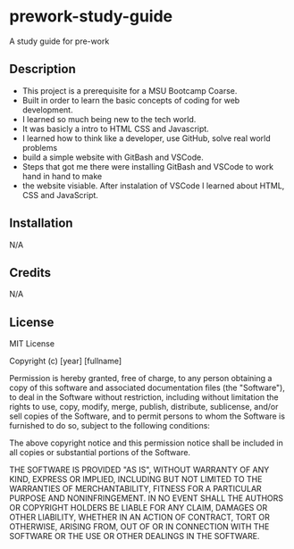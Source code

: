 # prework-study-guide
A study guide for pre-work

## Description

- This project is a prerequisite for a MSU Bootcamp Coarse. 
- Built in order to learn the basic concepts of coding for web development.
- I learned so much being new to the tech world. 
- It was basicly a intro to HTML CSS and Javascript.
- I learned how to think like a developer, use GitHub, solve real world problems
- build a simple website with GitBash and VSCode.
- Steps that got me there were installing GitBash and VSCode to work hand in hand to make 
- the website visiable. After instalation of VSCode I learned about HTML, CSS and JavaScript.   


## Installation
N/A

## Credits
N/A

## License
MIT License

Copyright (c) [year] [fullname]

Permission is hereby granted, free of charge, to any person obtaining a copy
of this software and associated documentation files (the "Software"), to deal
in the Software without restriction, including without limitation the rights
to use, copy, modify, merge, publish, distribute, sublicense, and/or sell
copies of the Software, and to permit persons to whom the Software is
furnished to do so, subject to the following conditions:

The above copyright notice and this permission notice shall be included in all
copies or substantial portions of the Software.

THE SOFTWARE IS PROVIDED "AS IS", WITHOUT WARRANTY OF ANY KIND, EXPRESS OR
IMPLIED, INCLUDING BUT NOT LIMITED TO THE WARRANTIES OF MERCHANTABILITY,
FITNESS FOR A PARTICULAR PURPOSE AND NONINFRINGEMENT. IN NO EVENT SHALL THE
AUTHORS OR COPYRIGHT HOLDERS BE LIABLE FOR ANY CLAIM, DAMAGES OR OTHER
LIABILITY, WHETHER IN AN ACTION OF CONTRACT, TORT OR OTHERWISE, ARISING FROM,
OUT OF OR IN CONNECTION WITH THE SOFTWARE OR THE USE OR OTHER DEALINGS IN THE
SOFTWARE.